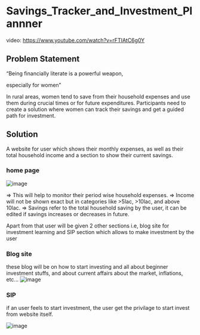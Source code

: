 
# Savings_Tracker_and_Investment_Plannner

video: https://www.youtube.com/watch?v=rFTIAtC6g0Y

## Problem Statement

“Being financially literate is a powerful weapon,

especially for women”

In rural areas, women tend to save from their household expenses and use them during crucial times or for future expenditures. Participants need to create a solution where women can track their savings and get a guided path for investment.


## Solution

A website for user which shows their monthly expenses, as well as their total household income and a section to show their current savings.

### home page
![image](https://user-images.githubusercontent.com/73846184/201508936-a9c39a49-8445-4511-a001-8d615ea5979e.png)

=> This will help to monitor their period wise household expenses.
=> Income will not be shown exact but in categories like >5lac, >10lac, and above 10lac.
=> Savings refer to the total household saving by the user, it can be edited if savings increases or decreases in future.

Apart from that user will be given 2 other sections 
i.e, blog site for investment learning and SIP section which allows to make investment by the user


### Blog site

these blog will be on how to start investing and all about beginner investment stuffs, and about current affairs
about the market, inflations, etc...
![image](https://user-images.githubusercontent.com/73846184/201508944-e6511de5-4746-48c4-9f3f-8b526a4fe42b.png)


### SIP

if an user feels to start investment, the user get the privilage to start invest from website itself.


![image](https://user-images.githubusercontent.com/73846184/201508949-e74d5769-c754-44b5-b25d-272378b6ba4b.png)
